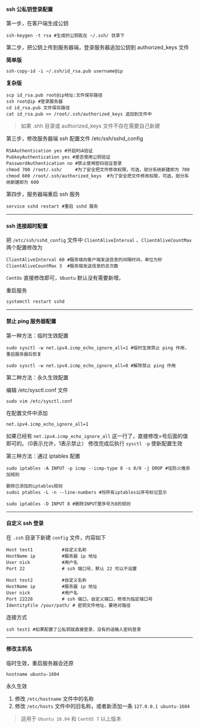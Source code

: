 #### ssh 公私钥登录配置

第一步，在客户端生成公钥
```
ssh-keygen -t rsa #生成的公钥匙在 ~/.ssh/ 目录下
```
第二步，把公钥上传到服务器端，登录服务器追加公钥到 authorized_keys 文件

__简单版__

```
ssh-copy-id -i ~/.ssh/id_rsa.pub username@ip
```

__复杂版__

```
scp id_rsa.pub root@ip地址:文件保存路径
ssh root@ip #登录服务器
cd id_rsa.pub 文件保存路径
cat id_rsa.pub >> /root/.ssh/authorized_keys 追加到文件中

```
> 如果 .shh 目录或 authorized_keys 文件不存在需要自己新建



第三步，修改服务器端 ssh 配置文件 /etc/ssh/sshd_config

```
RSAAuthentication yes #开启RSA验证
PubkeyAuthentication yes #是否使用公钥验证
PasswordAuthentication no #禁止使用密码验证登录
chmod 700 /root/.ssh/     #为了安全把文件修改权限，可选，部分系统新建即为 700
chmod 600 /root/.ssh/authorized_keys  #为了安全把文件修改权限，可选，部分系统新建即为 600
```

第四步，服务器端重启 ssh 服务
```
service sshd restart #重启 sshd 服务
```

---

#### ssh 连接超时配置

把 `/etc/ssh/sshd_config` 文件中 `ClientAliveInterval` 、`ClientAliveCountMax` 两个配置修改为

```
ClientAliveInterval 60 #服务端向客户端发送信息的间隔时间，单位为秒
ClientAliveCountMax 3  #服务端发送信息的总次数
```

`CentOs` 直接修改即可，`Ubuntu` 默认没有需要新增。

重启服务

```
systemctl restart sshd
```

---

#### 禁止 ping 服务器配置

第一种方法：临时生效配置
```
sudo sysctl -w net.ipv4.icmp_echo_ignore_all=1 #临时生效禁止 ping 作用，重启服务器后恢复

sudo sysctl -w net.ipv4.icmp_echo_ignore_all=0 #解除禁止 ping 作用
```

第二种方法：永久生效配置

编辑 /etc/sysctl.conf 文件
```
sudo vim /etc/sysctl.conf 
```
在配置文件中添加 
```
net.ipv4.icmp_echo_ignore_all=1 
``` 
如果已经有 `net.ipv4.icmp_echo_ignore_all` 这一行了，直接修改=号后面的值即可的。（0表示允许，1表示禁止）
修改完成后执行 `sysctl -p` 使新配置生效

第三种方法：通过 iptables 配置
```
sudo iptables -A INPUT -p icmp --icmp-type 8 -s 0/0 -j DROP #往防火墙添加规则

删除已添加的iptables规则
sudoi ptables -L -n --line-numbers #将所有iptables以序号标记显示

sudo iptables -D INPUT 8 #删除INPUT里序号为8的规则
```

---

#### 自定义 ssh 登录

在 `.ssh` 目录下新建 `config` 文件，内容如下

```
Host test1           #自定义名称
HostName ip          #服务器 ip 地址
User nick            #用户名
Port 22              # ssh 端口号，默认 22 可以不设置

Host test2           #自定义名称
HostName ip          #服务器 ip 地址
User nick            #用户名
Port 22228           # ssh 端口，自定义端口，修改为指定端口号
IdentityFile /your/path/ # 密钥文件地址，要绝对路径
```

连接方式

```
ssh test1 #如果配置了公私钥就直接登录，没有的话输入密码登录
```

---

#### 修改主机名

临时生效，重启服务器会还原

```
hostname ubuntu-1604
```

永久生效

1. 修改 `/etc/hostname` 文件中的名称
2. 修改 `/etc/hosts` 文件中的旧名称，或者新添加一条 `127.0.0.1 ubuntu-1604`

> 适用于 `Ubuntu 16.04` 和 `CentOS 7` 以上版本




